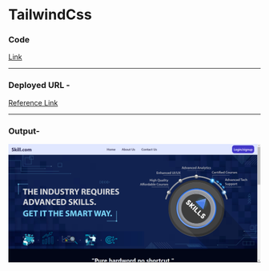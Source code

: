 # TailwindCss
### Code
[Link](./dsc/index.html)

---

### Deployed URL -
[Reference Link](https://skillcom-tailwindcss-html-webpage.netlify.app/)

----
### Output-
![Text](./src/Screenshot%202023-05-06%20165848.png)